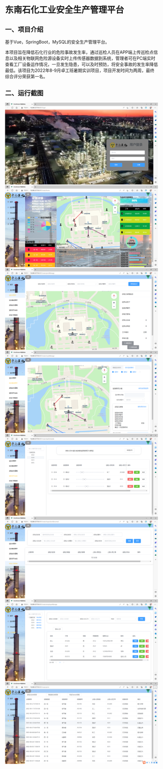 # 东南石化工业安全生产管理平台

## 一、项目介绍
基于Vue，SpringBoot，MySQL的安全生产管理平台。

本项目旨在降低石化行业的危险事故发生率，通过巡检人员在APP端上传巡检点信息以及相关物联网危险源设备实时上传传感器数据到系统，管理者可在PC端实时查看工厂设备运作情况，一旦发生隐患，可以及时预防，将安全事故的发生率降低最低。该项目为2022年8-9月卓工班暑期实训项目，项目开发时间为两周，最终综合评分荣获第一名。

## 二、运行截图

<img src="image/登录页.png" style="zoom:50%;" />

<img src="image/首页.png" style="zoom:50%;" />

<img src="image/巡检点管理.png" style="zoom:50%;" />

<img src="image/巡检路线管理.png" style="zoom:50%;" />

<img src="image/巡检任务安排.png" style="zoom:50%;" />

<img src="image/巡检异常管理.png" style="zoom:50%;" />

<img src="image/人员管理.png" style="zoom:50%;" />

<img src="image/报表导出.png" style="zoom:50%;" />